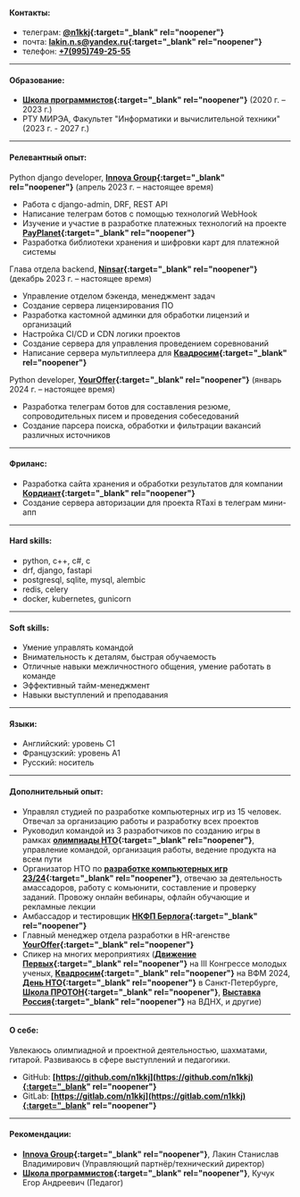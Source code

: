 #### Контакты:

- телеграм: **[@n1kkj](https://t.me/n1kkj){:target="_blank" rel="noopener"}**
- почта: **[lakin.n.s@yandex.ru](mailto:lakin.n.s@yandex.ru){:target="_blank" rel="noopener"}**
- телефон: **[+7(995)749-25-55](tel:+7-995-749-25-55)**
  <div class="mob"><ul><li><a href="vcard.vcf">сохранить контакт</a></li></ul></div>

---
#### Образование:
- **[Школа программистов](https://informatics.ru/branches/prospektmira/?utm_medium=maps&utm_source=yamaps&ysclid=lqqk4zzk0897294546){:target="_blank" rel="noopener"}**
 (2020 г. – 2023 г.)
- РТУ МИРЭА, Факультет "Информатики и вычислительной техники" (2023 г. - 2027 г.)

---
#### Релевантный опыт:

Python django developer, **[Innova Group](https://innovacompanies.com/){:target="_blank" rel="noopener"}** (апрель 2023 г. – настоящее время)
- Работа с django-admin, DRF, REST API
- Написание телеграм ботов с помощью технологий WebHook
- Изучение и участие в разработке платежных технологий на проекте **[PayPlanet](https://pay-planet.com/){:target="_blank" rel="noopener"}**
- Разработка библиотеки хранения и шифровки карт для платежной системы

Глава отдела backend, **[Ninsar](https://ninsar.pro/){:target="_blank" rel="noopener"}** (декабрь 2023 г. – настоящее время)
- Управление отделом бэкенда, менеджмент задач
- Создание сервера лицензирования ПО
- Разработка кастомной админки для обработки лицензий и организаций
- Настройка CI/CD и CDN логики проектов
- Создание сервера для управления проведением соревнований
- Написание сервера мультиплеера для **[Квадросим](https://xn--80adhqgqmpk.xn--p1ai/){:target="_blank" rel="noopener"}**

Python developer, **[YourOffer](https://youroffer.ru/){:target="_blank" rel="noopener"}** (январь 2024 г. – настоящее время)
- Разработка телеграм ботов для составления резюме, сопроводительных писем и проведения собеседований
- Создание парсера поиска, обработки и фильтрации вакансий различных источников
---

#### Фриланс:
- Разработка сайта хранения и обработки результатов для компании **[Кордиант](https://cordiantgame.ru/){:target="_blank" rel="noopener"}**
- Создание сервера авторизации для проекта RTaxi в телеграм мини-апп
---

#### Hard skills:

- python, c++, c#, c
- drf, django, fastapi
- postgresql, sqlite, mysql, alembic
- redis, celery
- docker, kubernetes, gunicorn

---
#### Soft skills:

- Умение управлять командой
- Внимательность к деталям, быстрая обучаемость
- Отличные навыки межличностного общения, умение работать в команде
- Эффективный тайм-менеджмент
- Навыки выступлений и преподавания

---
#### Языки:
- Английский: уровень C1
- Французский: уровень A1
- Русский: носитель

---
#### Дополнительный опыт:
- Управлял студией по разработке компьютерных игр из 15 человек. Отвечал за организацию работы и разработку всех проектов
- Руководил командой из 3 разработчиков по созданию игры в рамках **[олимпиады НТО](https://ntcontest.ru/tracks/nto-school/proekt-sozdaniya-virtualnykh-mirov/razrabotka-komputernih-igr/){:target="_blank" rel="noopener"}**, управление командой, организация работы, ведение продукта на всем пути
- Организатор НТО по **[разработке компьютерных игр 23/24](https://ntcontest.ru/tracks/nto-school/proekt-sozdaniya-virtualnykh-mirov/razrabotka-komputernih-igr/){:target="_blank" rel="noopener"}**, отвечаю за деятельность амассадоров, работу с комьюнити, составление и проверку заданий. Провожу онлайн вебинары, офлайн обучающие и рекламные лекции
- Амбассадор и тестировщик **[НКФП Берлога](https://platform.kruzhok.org/){:target="_blank" rel="noopener"}**
- Главный менеджер отдела разработки в HR-агенстве **[YourOffer](https://youroffer.ru/){:target="_blank" rel="noopener"}**
- Спикер на многих мероприятиях (**[Движение Первых](https://vk.com/wall-214524833_106651){:target="_blank" rel="noopener"}** на III Конгрессе молодых ученых, **[Квадросим](https://vk.com/wall-14046705_165813){:target="_blank" rel="noopener"}** на ВФМ 2024, **[День НТО](https://centercoop.ru/press-tsentr/novosti/peterburgskie-shkolniki-poznakomilis-s-natsionalnoy-tekhnologicheskoy-olimpiadoy/){:target="_blank" rel="noopener"}** в Санкт-Петербурге, **[Школа ПРОТОН](https://t.me/educationcenter_proton/3270){:target="_blank" rel="noopener"}**, **[Выставка Россия](https://t.me/kruzhokteam/1436){:target="_blank" rel="noopener"}** на ВДНХ, и другие)

---
#### О себе:
Увлекаюсь олимпиадной и проектной деятельностью, шахматами, гитарой. Развиваюсь в сфере выступлений и педагогики.

- GitHub: **[https://github.com/n1kkj](https://github.com/n1kkj){:target="_blank" rel="noopener"}**
- GitLab: **[https://gitlab.com/n1kkj](https://gitlab.com/n1kkj){:target="_blank" rel="noopener"}**

---
#### Рекомендации:
- **[Innova Group](https://innovacompanies.com/){:target="_blank" rel="noopener"}**, Лакин Станислав Владимирович (Управляющий партнёр/технический директор)
- **[Школа программистов](https://informatics.ru/branches/prospektmira/?utm_medium=maps&utm_source=yamaps&ysclid=lqqk4zzk0897294546){:target="_blank" rel="noopener"}**, Кучук Егор Андреевич (Педагог)
<style>
@media only screen and (max-width: 480px) {
  .pc{
    display: none;
  }
}

@media only screen and (min-width: 480px) {
  .mob{
    display: none;
    font-weight: bold;
  }
}
  
.inner{
    max-width: 800px;
}
</style>
